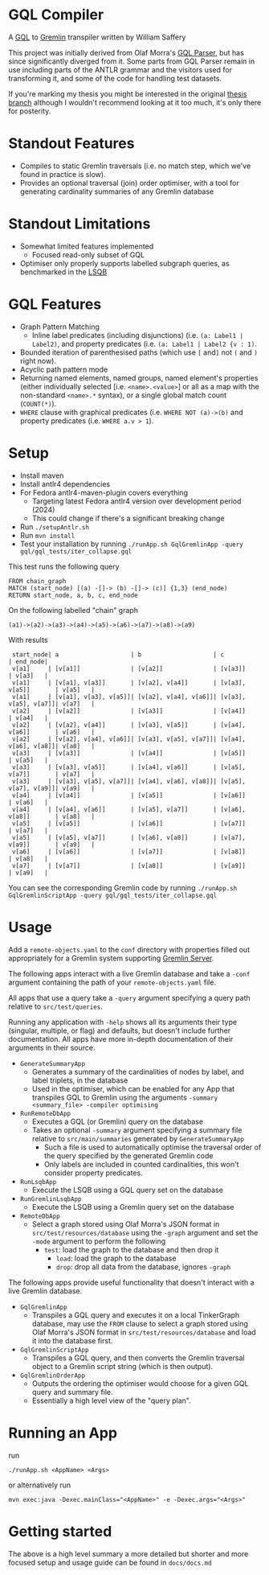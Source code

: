 # GQL Compiler

A [GQL](https://www.gqlstandards.org/home) to [Gremlin](https://tinkerpop.apache.org/docs/3.4.4/reference/#intro) transpiler written by William Saffery

This project was initially derived from Olaf Morra's [GQL Parser](https://github.com/OlofMorra/GQL-parser), but has since significantly diverged from it.
Some parts from GQL Parser remain in use including parts of the ANTLR grammar and the visitors used for transforming it, and some of the code for handling test datasets.

If you're marking my thesis you might be interested in the original [thesis branch](https://github.com/WSaffery/GQL-Compiler/tree/thesis) although I wouldn't recommend looking at it too much, it's only there for posterity.

# Standout Features

- Compiles to static Gremlin traversals (i.e. no match step, which we've found in practice is slow).
- Provides an optional traversal (join) order optimiser, with a tool for generating cardinality summaries of any Gremlin database

# Standout Limitations

- Somewhat limited features implemented
	- Focused read-only subset of GQL
- Optimiser only properly supports labelled subgraph queries, as benchmarked in the [LSQB](https://dl.acm.org/doi/pdf/10.1145/3461837.3464516)

# GQL Features

- Graph Pattern Matching
	- Inline label predicates (including disjunctions) (i.e. `(a: Label1 | Label2)`, and property predicates (i.e. `(a: Label1 | Label2 {v : 1)`.
- Bounded iteration of parenthesised paths (which use `[` and`]` not `(` and `)` right now).
- Acyclic path pattern mode
- Returning named elements, named groups, named element's properties (either individually selected \[i.e. `<name>.<value>`]  or all as a map with the non-standard `<name>.*` syntax), or a single global match count (`COUNT(*)`).
- `WHERE` clause with graphical predicates (i.e. `WHERE NOT (a)->(b)` and property predicates (i.e. `WHERE a.v > 1`).

# Setup

- Install maven
- Install antlr4 dependencies
- For Fedora antlr4-maven-plugin covers everything
	- Targeting latest Fedora antlr4 version over development period (2024)
	- This could change if there's a significant breaking change
- Run `./setupAntlr.sh`
- Run `mvn install`
- Test your installation by running `./runApp.sh GqlGremlinApp -query gql/gql_tests/iter_collapse.gql`

This test runs the following query

```
FROM chain_graph
MATCH (start_node) [(a) -[]-> (b) -[]-> (c)] {1,3} (end_node)
RETURN start_node, a, b, c, end_node
```

On the following labelled "chain" graph

```
(a1)->(a2)->(a3)->(a4)->(a5)->(a6)->(a7)->(a8)->(a9)
```

With results

```
 start_node| a                    | b                    | c                    | end_node|
 v[a1]     | [v[a1]]              | [v[a2]]              | [v[a3]]              | v[a3]   |
 v[a1]     | [v[a1], v[a3]]       | [v[a2], v[a4]]       | [v[a3], v[a5]]       | v[a5]   |
 v[a1]     | [v[a1], v[a3], v[a5]]| [v[a2], v[a4], v[a6]]| [v[a3], v[a5], v[a7]]| v[a7]   |
 v[a2]     | [v[a2]]              | [v[a3]]              | [v[a4]]              | v[a4]   |
 v[a2]     | [v[a2], v[a4]]       | [v[a3], v[a5]]       | [v[a4], v[a6]]       | v[a6]   |
 v[a2]     | [v[a2], v[a4], v[a6]]| [v[a3], v[a5], v[a7]]| [v[a4], v[a6], v[a8]]| v[a8]   |
 v[a3]     | [v[a3]]              | [v[a4]]              | [v[a5]]              | v[a5]   |
 v[a3]     | [v[a3], v[a5]]       | [v[a4], v[a6]]       | [v[a5], v[a7]]       | v[a7]   |
 v[a3]     | [v[a3], v[a5], v[a7]]| [v[a4], v[a6], v[a8]]| [v[a5], v[a7], v[a9]]| v[a9]   |
 v[a4]     | [v[a4]]              | [v[a5]]              | [v[a6]]              | v[a6]   |
 v[a4]     | [v[a4], v[a6]]       | [v[a5], v[a7]]       | [v[a6], v[a8]]       | v[a8]   |
 v[a5]     | [v[a5]]              | [v[a6]]              | [v[a7]]              | v[a7]   |
 v[a5]     | [v[a5], v[a7]]       | [v[a6], v[a8]]       | [v[a7], v[a9]]       | v[a9]   |
 v[a6]     | [v[a6]]              | [v[a7]]              | [v[a8]]              | v[a8]   |
 v[a7]     | [v[a7]]              | [v[a8]]              | [v[a9]]              | v[a9]   |
```

You can see the corresponding Gremlin code by running `./runApp.sh GqlGremlinScriptApp -query gql/gql_tests/iter_collapse.gql`

# Usage

Add a `remote-objects.yaml` to the `conf` directory with properties filled out appropriately for a Gremlin system supporting [Gremlin Server](https://tinkerpop.apache.org/docs/3.4.4/reference/#gremlin-server).

The following apps interact with a live Gremlin database and take a `-conf` argument containing the path of your `remote-objects.yaml` file.

All apps that use a query take a `-query` argument specifying a query path relative to `src/test/queries`.

Running any application with `-help` shows all its arguments their type (singular, multiple, or flag) and defaults, but doesn't include further documentation.
All apps have more in-depth documentation of their arguments in their source.

- `GenerateSummaryApp`
	- Generates a summary of the cardinalities of nodes by label, and label triplets, in the database
	- Used in the optimiser, which can be enabled for any App that transpiles GQL to Gremlin using the arguments 
		`-summary <summary_file> -compiler optimising`
- `RunRemoteDbApp`
	- Executes a GQL (or Gremlin) query on the database
	- Takes an optional `-summary` argument specifying a summary file relative to `src/main/summaries` generated by `GenerateSummaryApp`
		- Such a file is used to automatically optimise the traversal order of the query specified by the generated Gremlin code
		- Only labels are included in counted cardinalities, this won't consider property predicates.		
- `RunLsqbApp`
	- Execute the LSQB using a GQL query set on the database
- `RunGremlinLsqbApp`
	- Execute the LSQB using a Gremlin query set on the database
 - `RemoteDbApp`
 	- Select a graph stored using Olaf Morra's JSON format in `src/test/resources/database`  using the `-graph` argument and set the `-mode` argument to perform the following
  		- `test`: load the graph to the database and then drop it
    		- `load`: load the graph to the database
      		- `drop`: drop all data from the database, ignores `-graph`     

The following apps provide useful functionality that doesn't interact with a live Gremlin database.

- `GqlGremlinApp`
	- Transpiles a GQL query and executes it on a local TinkerGraph database, may use the `FROM` clause to select a graph stored using Olaf Morra's JSON format in `src/test/resources/database` and load it into the database first.
- `GqlGremlinScriptApp`
	- Transpiles a GQL query, and then converts the Gremlin traversal object to a Gremlin script string (which is then output).
- `GqlGremlinOrderApp`
	- Outputs the ordering the optimiser would choose for a given GQL query and summary file.
	- Essentially a high level view of the "query plan".


# Running an App

run 

```
./runApp.sh <AppName> <Args>
```

or alternatively run

```
mvn exec:java -Dexec.mainClass="<AppName>" -e -Dexec.args="<Args>"
```

# Getting started

The above is a high level summary a more detailed but shorter and more focused setup and usage guide can be found in `docs/docs.md`
